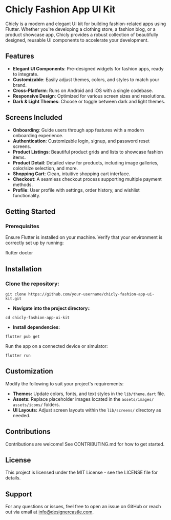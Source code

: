 # Chicly Fashion App UI Kit

Chicly is a modern and elegant UI kit for building fashion-related apps using Flutter. Whether you're developing a clothing store, a fashion blog, or a product showcase app, Chicly provides a robust collection of beautifully designed, reusable UI components to accelerate your development.

## Features

- **Elegant UI Components**: Pre-designed widgets for fashion apps, ready to integrate.
- **Customizable**: Easily adjust themes, colors, and styles to match your brand.
- **Cross-Platform**: Runs on Android and iOS with a single codebase.
- **Responsive Design**: Optimized for various screen sizes and resolutions.
- **Dark & Light Themes**: Choose or toggle between dark and light themes.

## Screens Included

- **Onboarding**: Guide users through app features with a modern onboarding experience.
- **Authentication**: Customizable login, signup, and password reset screens.
- **Product Listings**: Beautiful product grids and lists to showcase fashion items.
- **Product Detail**: Detailed view for products, including image galleries, color/size selection, and more.
- **Shopping Cart**: Clean, intuitive shopping cart interface.
- **Checkout**: A seamless checkout process supporting multiple payment methods.
- **Profile**: User profile with settings, order history, and wishlist functionality.

## Getting Started

### Prerequisites

Ensure Flutter is installed on your machine. Verify that your environment is correctly set up by running:

flutter doctor

## Installation
### Clone the repository:
```
git clone https://github.com/your-username/chicly-fashion-app-ui-kit.git
```
- **Navigate into the project directory:**:
```
cd chicly-fashion-app-ui-kit
```
- **Install dependencies:**

```
flutter pub get 
```
Run the app on a connected device or simulator:
```
flutter run
```
## Customization

Modify the following to suit your project's requirements:
- **Themes:** Update colors, fonts, and text styles in the ```lib/theme.dart``` file.
- **Assets:** Replace placeholder images located in the ```assets/images/``` ```assets/icons/``` folders.
- **UI Layouts:** Adjust screen layouts within the ```lib/screens/``` directory as needed.
## Contributions

Contributions are welcome! See CONTRIBUTING.md for how to get started.
## License

This project is licensed under the MIT License - see the LICENSE file for details.
## Support

For any questions or issues, feel free to open an issue on GitHub or reach out via email at info@designercastle.com.

